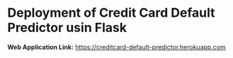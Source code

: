 # Deployment of Credit Card Default Predictor usin Flask
**Web Application Link:** https://creditcard-default-predictor.herokuapp.com
